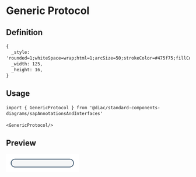 # Generic Protocol

## Definition

```
{
  _style: 'rounded=1;whiteSpace=wrap;html=1;arcSize=50;strokeColor=#475f75;fillColor=#f5f6f7;fontColor=#266f3a;strokeWidth=1.5;',
  _width: 125,
  _height: 16,
}
```

## Usage

```
import { GenericProtocol } from '@diac/standard-components-diagrams/sapAnnotationsAndInterfaces'

<GenericProtocol/>
```

## Preview

<img src="./generic-protocol.png" width="200"/>
